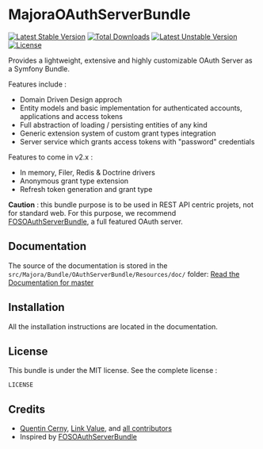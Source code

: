 # MajoraOAuthServerBundle

[![Latest Stable Version](https://poser.pugx.org/majora/oauth-server-bundle/v/stable)](https://packagist.org/packages/majora/oauth-server-bundle) [![Total Downloads](https://poser.pugx.org/majora/oauth-server-bundle/downloads)](https://packagist.org/packages/majora/oauth-server-bundle) [![Latest Unstable Version](https://poser.pugx.org/majora/oauth-server-bundle/v/unstable)](https://packagist.org/packages/majora/oauth-server-bundle) [![License](https://poser.pugx.org/majora/oauth-server-bundle/license)](https://packagist.org/packages/majora/oauth-server-bundle)

Provides a lightweight, extensive and highly customizable OAuth Server as a Symfony Bundle.

Features include :

* Domain Driven Design approch
* Entity models and basic implementation for authenticated accounts, applications and access tokens
* Full abstraction of loading / persisting entities of any kind
* Generic extension system of custom grant types integration
* Server service which grants access tokens with "password" credentials

Features to come in v2.x :

* In memory, Filer, Redis & Doctrine drivers
* Anonymous grant type extension
* Refresh token generation and grant type

**Caution** : this bundle purpose is to be used in REST API centric projets, not for standard web. For this purpose, we recommend [FOSOAuthServerBundle](https://github.com/FriendsOfSymfony/FOSOAuthServerBundle), a full featured OAuth server.

## Documentation

The source of the documentation is stored in the `src/Majora/Bundle/OAuthServerBundle/Resources/doc/` folder: [Read the Documentation for master](https://github.com/LinkValue/MajoraOAuthServerBundle/blob/master/src/Majora/Bundle/OAuthServerBundle/Resources/doc/index.md)

## Installation

All the installation instructions are located in the documentation.

## License

This bundle is under the MIT license. See the complete license :

    LICENSE

## Credits

- [Quentin Cerny](https://github.com/Nyxis), [Link Value](http://link-value.fr/), and [all contributors](https://github.com/LinkValue/MajoraOAuthServerBundle/contributors)
- Inspired by [FOSOAuthServerBundle](https://github.com/FriendsOfSymfony/FOSOAuthServerBundle)
